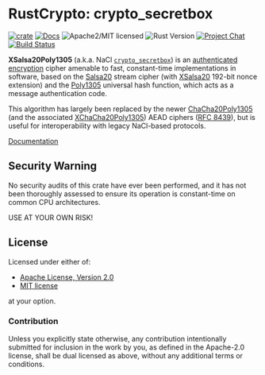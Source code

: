 # RustCrypto: crypto_secretbox

[![crate][crate-image]][crate-link]
[![Docs][docs-image]][docs-link]
![Apache2/MIT licensed][license-image]
![Rust Version][rustc-image]
[![Project Chat][chat-image]][chat-link]
[![Build Status][build-image]][build-link]

**XSalsa20Poly1305** (a.k.a. NaCl [`crypto_secretbox`][1]) is an
[authenticated encryption][2] cipher amenable to fast, constant-time
implementations in software, based on the [Salsa20][3] stream cipher
(with [XSalsa20][4] 192-bit nonce extension) and the [Poly1305][5] universal
hash function, which acts as a message authentication code.

This algorithm has largely been replaced by the newer [ChaCha20Poly1305][6]
(and the associated [XChaCha20Poly1305][7]) AEAD ciphers ([RFC 8439][8]),
but is useful for interoperability with legacy NaCl-based protocols.

[Documentation][docs-link]

## Security Warning

No security audits of this crate have ever been performed, and it has not been
thoroughly assessed to ensure its operation is constant-time on common CPU
architectures.

USE AT YOUR OWN RISK!

## License

Licensed under either of:

 * [Apache License, Version 2.0](http://www.apache.org/licenses/LICENSE-2.0)
 * [MIT license](http://opensource.org/licenses/MIT)

at your option.

### Contribution

Unless you explicitly state otherwise, any contribution intentionally submitted
for inclusion in the work by you, as defined in the Apache-2.0 license, shall be
dual licensed as above, without any additional terms or conditions.

[//]: # (badges)

[crate-image]: https://buildstats.info/crate/crypto_secretbox
[crate-link]: https://crates.io/crates/crypto_secretbox
[docs-image]: https://docs.rs/crypto_secretbox/badge.svg
[docs-link]: https://docs.rs/crypto_secretbox/
[license-image]: https://img.shields.io/badge/license-Apache2.0/MIT-blue.svg
[rustc-image]: https://img.shields.io/badge/rustc-1.60+-blue.svg
[chat-image]: https://img.shields.io/badge/zulip-join_chat-blue.svg
[chat-link]: https://rustcrypto.zulipchat.com/#narrow/stream/260038-AEADs
[build-image]: https://github.com/RustCrypto/nacl-compat/actions/workflows/crypto_secretbox.yml/badge.svg
[build-link]: https://github.com/RustCrypto/nacl-compat/actions/workflows/crypto_secretbox.yml

[//]: # (general links)

[1]: https://nacl.cr.yp.to/secretbox.html
[2]: https://en.wikipedia.org/wiki/Authenticated_encryption
[3]: https://github.com/RustCrypto/stream-ciphers/tree/master/salsa20
[4]: https://cr.yp.to/snuffle/xsalsa-20081128.pdf
[5]: https://github.com/RustCrypto/universal-hashes/tree/master/poly1305
[6]: https://github.com/RustCrypto/AEADs/tree/master/chacha20poly1305
[7]: https://docs.rs/chacha20poly1305/latest/chacha20poly1305/struct.XChaCha20Poly1305.html
[8]: https://tools.ietf.org/html/rfc8439
